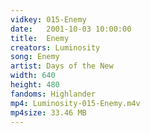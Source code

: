 ```yaml
---
vidkey: 015-Enemy
date:   2001-10-03 10:00:00
title:  Enemy
creators: Luminosity
song: Enemy
artist: Days of the New
width: 640
height: 480
fandoms: Highlander
mp4: Luminosity-015-Enemy.m4v
mp4size: 33.46 MB
---
```


  <div>
  
  </div>
  
